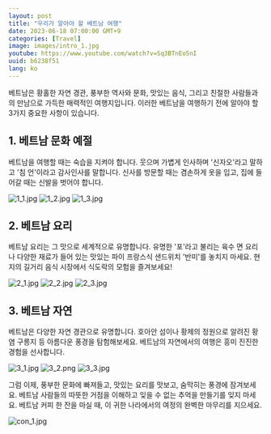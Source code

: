 ```yaml
---
layout: post
title: "우리가 알아야 할 베트남 여행"
date: 2023-06-18 07:00:00 GMT+9
categories: [Travel]
image: images/intro_1.jpg
youtube: https://www.youtube.com/watch?v=Sq3BTnEo5nI
uuid: b6238f51
lang: ko
---
```


베트남은 황홀한 자연 경관, 풍부한 역사와 문화, 맛있는 음식, 그리고 친절한 사람들과의 만남으로 가득한 매력적인 여행지입니다. 이러한 베트남을 여행하기 전에 알아야 할 3가지 중요한 사항이 있습니다.

## 1. 베트남 문화 예절
베트남을 여행할 때는 숙습을 지켜야 합니다. 웃으며 가볍게 인사하며 '신자오'라고 말하고 '침 언'이라고 감사인사를 말합니다. 신사를 방문할 때는 겸손하게 옷을 입고, 집에 들어갈 때는 신발을 벗어야 합니다.

![1_1.jpg](images/1_1.jpg)
![1_2.jpg](images/1_2.jpg)
![1_3.jpg](images/1_3.jpg)

## 2. 베트남 요리
베트남 요리는 그 맛으로 세계적으로 유명합니다. 유명한 '포'라고 불리는 육수 면 요리나 다양한 재료가 들어 있는 맛있는 파이 프랑스식 샌드위치 '반미'를 놓치지 마세요. 현지의 길거리 음식 시장에서 식도락의 모험을 즐겨보세요!

![2_1.jpg](images/2_1.jpg)
![2_2.jpg](images/2_2.jpg)
![2_3.jpg](images/2_3.jpg)

## 3. 베트남 자연
베트남은 다양한 자연 경관으로 유명합니다. 호아안 섬이나 황제의 정원으로 알려진 황염 구릉지 등 아름다운 풍경을 탐험해보세요. 베트남의 자연에서의 여행은 흥미 진진한 경험을 선사합니다.

![3_1.jpg](images/3_1.jpg)
![3_2.png](images/3_2.png)
![3_3.jpg](images/3_3.jpg)

그럼 이제, 풍부한 문화에 빠져들고, 맛있는 요리를 맛보고, 숨막히는 풍경에 잠겨보세요. 베트남 사람들의 따뜻한 거점을 이해하고 잊을 수 없는 추억을 만들기를 잊지 마세요. 베트남 커피 한 잔을 마실 때, 이 귀한 나라에서의 여정의 완벽한 마무리를 지으세요.

![con_1.jpg](images/con_1.jpg)
